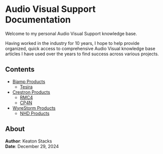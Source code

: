 # Audio Visual Support Documentation

Welcome to my personal Audio Visual Support knowledge base.

Having worked in the industry for 10 years, I hope to help provide organized, quick access to comprehensive Audio Visual knowledge base articles I have used over the years to find success across various projects.

## Contents

- [Biamp Products](docs/biamp/tesira.md)
  - [Tesira](docs/biamp/tesira.md)
- [Crestron Products](docs/crestron/general.md)
  - [RMC4](docs/crestron/rmc4.md)
  - [CP4N](docs/crestron/cp4n.md)
- [WyreStorm Products](docs/wyrestorm/general.md)
  - [NHD Products](docs/wyrestorm/nhd.md)

## About

**Author**: Keaton Stacks  
**Date**: December 29, 2024